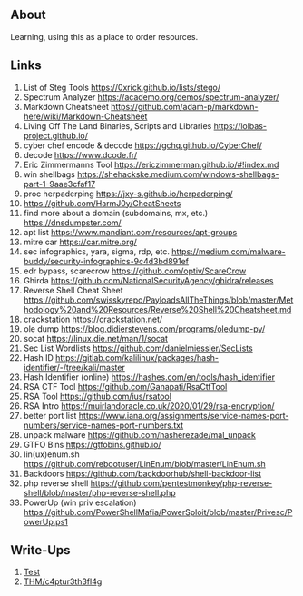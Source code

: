 ## About

Learning, using this as a place to order resources.

## Links

1. List of Steg Tools <https://0xrick.github.io/lists/stego/>
2. Spectrum Analyzer <https://academo.org/demos/spectrum-analyzer/>
3. Markdown Cheatsheet <https://github.com/adam-p/markdown-here/wiki/Markdown-Cheatsheet>
4. Living Off The Land Binaries, Scripts and Libraries <https://lolbas-project.github.io/>
5. cyber chef encode & decode <https://gchq.github.io/CyberChef/>
6. decode <https://www.dcode.fr/>
7. Eric Zimmermanns Tool <https://ericzimmerman.github.io/#!index.md>
8. win shellbags <https://shehackske.medium.com/windows-shellbags-part-1-9aae3cfaf17>
9. proc herpaderping <https://jxy-s.github.io/herpaderping/>
10. <https://github.com/HarmJ0y/CheatSheets>
11. find more about a domain (subdomains, mx, etc.) <https://dnsdumpster.com/>
12. apt list <https://www.mandiant.com/resources/apt-groups>
13. mitre car <https://car.mitre.org/>
14. sec infographics, yara, sigma, rdp, etc. <https://medium.com/malware-buddy/security-infographics-9c4d3bd891ef>
15. edr bypass, scarecrow <https://github.com/optiv/ScareCrow>
16. Ghirda <https://github.com/NationalSecurityAgency/ghidra/releases>
17. Reverse Shell Cheat Sheet <https://github.com/swisskyrepo/PayloadsAllTheThings/blob/master/Methodology%20and%20Resources/Reverse%20Shell%20Cheatsheet.md>
18. crackstation <https://crackstation.net/>
19. ole dump <https://blog.didierstevens.com/programs/oledump-py/>
20. socat <https://linux.die.net/man/1/socat>
21. Sec List Wordlists <https://github.com/danielmiessler/SecLists>
22. Hash ID <https://gitlab.com/kalilinux/packages/hash-identifier/-/tree/kali/master>
23. Hash Identifier (online) <https://hashes.com/en/tools/hash_identifier>
24. RSA CTF Tool <https://github.com/Ganapati/RsaCtfTool>
25. RSA Tool <https://github.com/ius/rsatool>
26. RSA Intro <https://muirlandoracle.co.uk/2020/01/29/rsa-encryption/>
27. better port list <https://www.iana.org/assignments/service-names-port-numbers/service-names-port-numbers.txt>
28. unpack malware <https://github.com/hasherezade/mal_unpack>
29. GTFO Bins <https://gtfobins.github.io/>
30. lin(ux)enum.sh <https://github.com/rebootuser/LinEnum/blob/master/LinEnum.sh>
31. Backdoors <https://github.com/backdoorhub/shell-backdoor-list>
32. php reverse shell <https://github.com/pentestmonkey/php-reverse-shell/blob/master/php-reverse-shell.php>
33. PowerUp (win priv escalation) <https://github.com/PowerShellMafia/PowerSploit/blob/master/Privesc/PowerUp.ps1>

## Write-Ups

1. [Test](wu/0001.md)
2. [THM/c4ptur3th3fl4g](wu/thm_c4ptur3th3fl4g.md)
